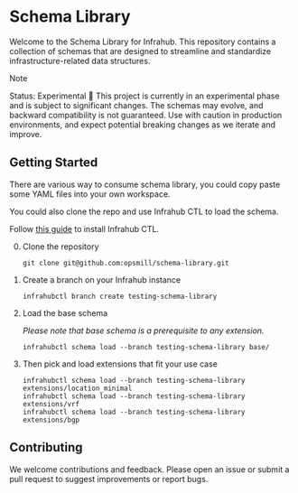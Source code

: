 # Schema Library

Welcome to the Schema Library for Infrahub. This repository contains a collection of schemas that are designed to streamline and standardize infrastructure-related data structures.

> [!NOTE]
> Status: Experimental 🚧 This project is currently in an experimental phase and is subject to significant changes. The schemas may evolve, and backward compatibility is not guaranteed. Use with caution in production environments, and expect potential breaking changes as we iterate and improve.

## Getting Started

There are various way to consume schema library, you could copy paste some YAML files into your own workspace.

You could also clone the repo and use Infrahub CTL to load the schema.

Follow [this guide](https://docs.infrahub.app/infrahubctl) to install Infrahub CTL.

0. Clone the repository

    ```console
    git clone git@github.com:opsmill/schema-library.git
    ```

1. Create a branch on your Infrahub instance

    ```console
    infrahubctl branch create testing-schema-library
    ```

2. Load the base schema

    _Please note that base schema is a prerequisite to any extension._

    ```console
    infrahubctl schema load --branch testing-schema-library base/
    ```

3. Then pick and load extensions that fit your use case

    ```console
    infrahubctl schema load --branch testing-schema-library extensions/location_minimal
    infrahubctl schema load --branch testing-schema-library extensions/vrf
    infrahubctl schema load --branch testing-schema-library extensions/bgp
    ```

## Contributing

We welcome contributions and feedback. Please open an issue or submit a pull request to suggest improvements or report bugs.
